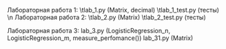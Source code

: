 Лабораторная работа 1:
  \tlab_1.py (Matrix, decimal)
  \tlab_1_test.py (тесты)
\n
Лабораторная работа 2:
  \tlab_2.py (Matrix)
  \tlab_2_test.py (тесты)

Лабораторная работа 3:
  lab_3.py (LogisticRegression_n, LogisticRegression_m, measure_perfomance())
  lab_31.py (Matrix)
